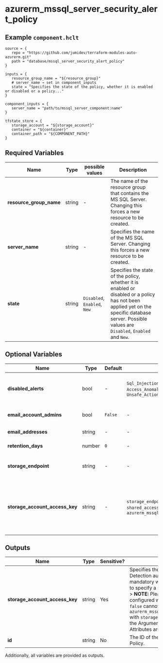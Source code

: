 # azurerm_mssql_server_security_alert_policy



## Example `component.hclt`

```hcl
source = {
   repo = "https://github.com/jumidev/terraform-modules-auto-azurerm.git"   
   path = "database/mssql_server_security_alert_policy"   
}

inputs = {
   resource_group_name = "${resource_group}"   
   # server_name → set in component_inputs
   state = "Specifies the state of the policy, whether it is enabled or disabled or a policy..."   
}

component_inputs = {
   server_name = "path/to/mssql_server_component:name"   
}

tfstate_store = {
   storage_account = "${storage_account}"   
   container = "${container}"   
   container_path = "${COMPONENT_PATH}"   
}

```

## Required Variables

| Name | Type |  possible values |  Description |
| ---- | --------- |  ----------- | ----------- |
| **resource_group_name** | string |  -  |  The name of the resource group that contains the MS SQL Server. Changing this forces a new resource to be created. | 
| **server_name** | string |  -  |  Specifies the name of the MS SQL Server. Changing this forces a new resource to be created. | 
| **state** | string |  `Disabled`, `Enabled`, `New`  |  Specifies the state of the policy, whether it is enabled or disabled or a policy has not been applied yet on the specific database server. Possible values are `Disabled`, `Enabled` and `New`. | 

## Optional Variables

| Name | Type |  Default  |  possible values |  Description |
| ---- | --------- |  ----------- | ----------- | ----------- |
| **disabled_alerts** | bool |  -  |  `Sql_Injection`, `Sql_Injection_Vulnerability`, `Access_Anomaly`, `Data_Exfiltration`, `Unsafe_Action`  |  Specifies an array of alerts that are disabled. Allowed values are: `Sql_Injection`, `Sql_Injection_Vulnerability`, `Access_Anomaly`, `Data_Exfiltration`, `Unsafe_Action`. | 
| **email_account_admins** | bool |  `False`  |  -  |  Boolean flag which specifies if the alert is sent to the account administrators or not. Defaults to `false`. | 
| **email_addresses** | string |  -  |  -  |  Specifies an array of email addresses to which the alert is sent. | 
| **retention_days** | number |  `0`  |  -  |  Specifies the number of days to keep in the Threat Detection audit logs. Defaults to `0`. | 
| **storage_endpoint** | string |  -  |  -  |  Specifies the blob storage endpoint (e.g. <https://example.blob.core.windows.net>). This blob storage will hold all Threat Detection audit logs. | 
| **storage_account_access_key** | string |  -  |  `storage_endpoint`, `shared_access_key_enabled = false`, `azurerm_mssql_server_security_alert_policy`  |  Specifies the identifier key of the Threat Detection audit storage account. This is mandatory when you use `storage_endpoint` to specify a storage account blob endpoint. -> **NOTE:**  Please note that storage accounts configured with `shared_access_key_enabled = false` cannot be used to configure `azurerm_mssql_server_security_alert_policy` with `storage_endpoint` for now. | 



## Outputs

| Name | Type | Sensitive? | Description |
| ---- | ---- | --------- | --------- |
| **storage_account_access_key** | string | Yes  | Specifies the identifier key of the Threat Detection audit storage account. This is mandatory when you use `storage_endpoint` to specify a storage account blob endpoint. -> **NOTE:**  Please note that storage accounts configured with `shared_access_key_enabled = false` cannot be used to configure `azurerm_mssql_server_security_alert_policy` with `storage_endpoint` for now. In addition to the Arguments listed above - the following Attributes are exported: | 
| **id** | string | No  | The ID of the MS SQL Server Security Alert Policy. | 

Additionally, all variables are provided as outputs.
